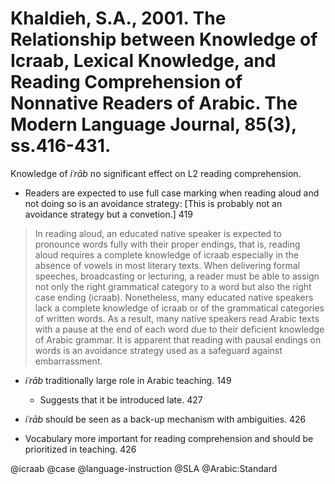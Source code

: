 # Khaldieh, S.A., 2001. The Relationship between Knowledge of Icraab, Lexical Knowledge, and Reading Comprehension of Nonnative Readers of Arabic.  The Modern Language Journal, 85(3), ss.416-431.

Knowledge of *iʿrāb* no significant effect on L2 reading comprehension.

- Readers are expected to use full case marking when reading aloud and not doing so is an avoidance strategy: [This is probably not an avoidance strategy but a convetion.] 419

> In reading aloud, an educated native speaker is expected to pronounce words fully with their proper endings, that is, reading aloud requires a complete knowledge of icraab especially in the absence of vowels in most literary texts. When delivering formal speeches, broadcasting or lecturing, a reader must be able to assign not only the right grammatical category to a word but also the right case ending (icraab). Nonetheless, many educated native speakers lack a complete knowledge of icraab or of the grammatical categories of written words. As a result, many native speakers read Arabic texts with a pause at the end of each word due to their deficient knowledge of Arabic grammar. It is apparent that reading with pausal endings on words is an avoidance strategy used as a safeguard against embarrassment.

- *iʿrāb* traditionally large role in Arabic teaching. 149

  - Suggests that it be introduced late. 427

- *iʿrāb* should be seen as a back-up mechanism with ambiguities. 426

- Vocabulary more important for reading comprehension and should be prioritized in teaching. 426

@icraab
@case
@language-instruction
@SLA
@Arabic:Standard
